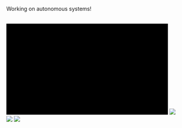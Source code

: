 Working on autonomous systems!
<br />
<br />
<div class="row">
  <img src="https://github.com/winstxnhdw/AutoCarROS/blob/master/screenshots/1.gif?raw=true" width="426" />
  <img src="https://github.com/winstxnhdw/AutoCarROS/blob/master/screenshots/2.gif?raw=true" width="425" /> 
</div>
<div class="row">
  <img src="https://github.com/winstxnhdw/AutoCarROS/blob/master/screenshots/3.gif?raw=true" width="425" />
  <img src="https://github.com/winstxnhdw/AutoCarROS/blob/master/screenshots/4.gif?raw=true" width="425" /> 
</div>
